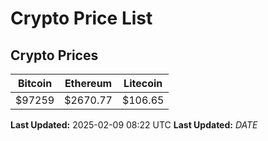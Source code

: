 # Crypto Price List

## Crypto Prices
| Bitcoin | Ethereum | Litecoin |
| ------- | -------- | -------- |
| $97259 | $2670.77 | $106.65 |
**Last Updated:** 2025-02-09 08:22 UTC
**Last Updated:** $DATE$
